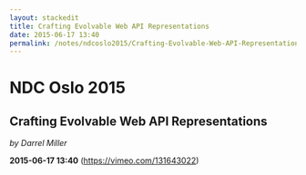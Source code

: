 ```yaml
---
layout: stackedit
title: Crafting Evolvable Web API Representations
date: 2015-06-17 13:40
permalink: /notes/ndcoslo2015/Crafting-Evolvable-Web-API-Representations.html
---
```


# NDC Oslo 2015
## Crafting Evolvable Web API Representations
*by Darrel Miller*

**2015-06-17 13:40** (https://vimeo.com/131643022)